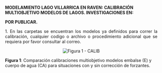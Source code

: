 
<strong> MODELAMIENTO LAGO VILLARRICA EN RAVEN: CALIBRACIÓN MULTIOBJETIVO MODELOS DE LAGOS. INVESTIGACIONES EN:</strong>
<p align="justify">
<strong> POR PUBLICAR.</strong>
</p>

<p align="justify">
1. En las carpetas se encuentran los modelos ya definidos para correr la calibración, cualquier codigo o archivo o procedimiento adicional que se requiera por favor consultar al correo.
</p>

<div align="center">
  <img src= "https://raw.githubusercontent.com/FelipeRivas5492/Modelamiento-Lago-Villarrica-en-Raven-Calibracion-multiobjetivo-modelos-de-lagos./main/calib.png" alt="Figura 1 - CALIB">
</div>
<p><strong>Figura 1</strong>: Comparación calibraciones multiobjetivo modelos embalse (E) y cuerpo de agua (CA) para situaciones con y sin corrección de forzantes.</p>



